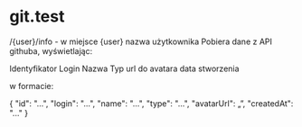 # git.test


/{user}/info  - w miejsce {user} nazwa użytkownika
Pobiera dane z API githuba, wyświetlając:

Identyfikator
Login
Nazwa
Typ
url do avatara
data stworzenia

w formacie:

{
"id": "...",
"login": "...",
"name": "…",
"type": "...",
"avatarUrl": „”,
"createdAt": "..."
}
